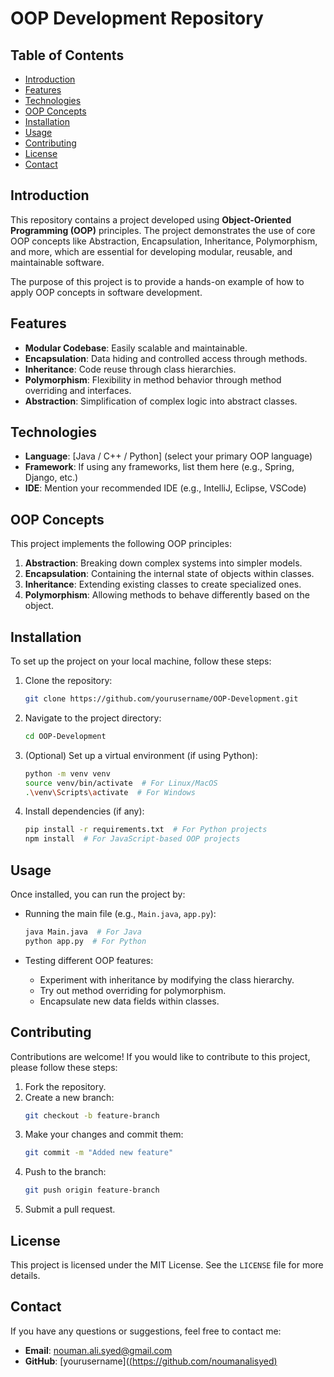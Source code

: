 # OOP Development Repository

## Table of Contents
- [Introduction](#introduction)
- [Features](#features)
- [Technologies](#technologies)
- [OOP Concepts](#oop-concepts)
- [Installation](#installation)
- [Usage](#usage)
- [Contributing](#contributing)
- [License](#license)
- [Contact](#contact)

## Introduction
This repository contains a project developed using **Object-Oriented Programming (OOP)** principles. The project demonstrates the use of core OOP concepts like Abstraction, Encapsulation, Inheritance, Polymorphism, and more, which are essential for developing modular, reusable, and maintainable software.

The purpose of this project is to provide a hands-on example of how to apply OOP concepts in software development.

## Features
- **Modular Codebase**: Easily scalable and maintainable.
- **Encapsulation**: Data hiding and controlled access through methods.
- **Inheritance**: Code reuse through class hierarchies.
- **Polymorphism**: Flexibility in method behavior through method overriding and interfaces.
- **Abstraction**: Simplification of complex logic into abstract classes.

## Technologies
- **Language**: [Java / C++ / Python] (select your primary OOP language)
- **Framework**: If using any frameworks, list them here (e.g., Spring, Django, etc.)
- **IDE**: Mention your recommended IDE (e.g., IntelliJ, Eclipse, VSCode)

## OOP Concepts
This project implements the following OOP principles:
1. **Abstraction**: Breaking down complex systems into simpler models.
2. **Encapsulation**: Containing the internal state of objects within classes.
3. **Inheritance**: Extending existing classes to create specialized ones.
4. **Polymorphism**: Allowing methods to behave differently based on the object.

## Installation
To set up the project on your local machine, follow these steps:

1. Clone the repository:
    ```bash
    git clone https://github.com/yourusername/OOP-Development.git
    ```

2. Navigate to the project directory:
    ```bash
    cd OOP-Development
    ```

3. (Optional) Set up a virtual environment (if using Python):
    ```bash
    python -m venv venv
    source venv/bin/activate  # For Linux/MacOS
    .\venv\Scripts\activate  # For Windows
    ```

4. Install dependencies (if any):
    ```bash
    pip install -r requirements.txt  # For Python projects
    npm install  # For JavaScript-based OOP projects
    ```

## Usage
Once installed, you can run the project by:

- Running the main file (e.g., `Main.java`, `app.py`):
    ```bash
    java Main.java  # For Java
    python app.py  # For Python
    ```

- Testing different OOP features:
    - Experiment with inheritance by modifying the class hierarchy.
    - Try out method overriding for polymorphism.
    - Encapsulate new data fields within classes.

## Contributing
Contributions are welcome! If you would like to contribute to this project, please follow these steps:

1. Fork the repository.
2. Create a new branch:
    ```bash
    git checkout -b feature-branch
    ```
3. Make your changes and commit them:
    ```bash
    git commit -m "Added new feature"
    ```
4. Push to the branch:
    ```bash
    git push origin feature-branch
    ```
5. Submit a pull request.

## License
This project is licensed under the MIT License. See the `LICENSE` file for more details.

## Contact
If you have any questions or suggestions, feel free to contact me:

- **Email**: nouman.ali.syed@gmail.com
- **GitHub**: [yourusername]([(https://github.com/noumanalisyed)](https://github.com/noumanalisyed)
